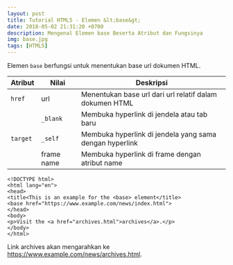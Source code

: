 ```yaml
---
layout: post
title: Tutorial HTML5 - Elemen &lt;base&gt;
date: 2018-05-02 21:31:20 +0700
description: Mengenal Elemen base Beserta Atribut dan Fungsinya
img: base.jpg
tags: [HTML5]
---
```

Elemen <code>base</code> berfungsi untuk menentukan base url dokumen HTML.

<table class="table">
  <thead>
    <tr>
      <th scope="col">Atribut</th>
      <th scope="col">Nilai</th>
      <th scope="col">Deskripsi</th>
    </tr>
  </thead>
  <tbody>
    <tr>
      <td><code>href</code></td>
      <td>url</td>
      <td>Menentukan base url dari url relatif dalam dokumen HTML</td>
    </tr>
    <tr>
      <td rowspan="3"><code>target</code></td>
      <td><code>_blank</code></td>
      <td>Membuka hyperlink di jendela atau tab baru</td>
    </tr>
    <tr>
      <td><code>_self</code></td>
      <td>Membuka hyperlink di jendela yang sama dengan hyperlink</td>
    </tr>
    <tr>
      <td>frame name</td>
      <td>Membuka hyperlink di frame dengan atribut name</td>
    </tr>
  </tbody>
</table>

<pre>
<code data-language="html">&lt;!DOCTYPE html&gt;
&lt;html lang="en"&gt;
&lt;head&gt;
&lt;title&lt;This is an example for the &lt;base&gt; element&lt;/title&gt;
&lt;base href="https://www.example.com/news/index.html"&gt;
&lt;/head&gt;
&lt;body&gt;
&lt;p&gt;Visit the &lt;a href="archives.html">archives&lt;/a&gt;.&lt;/p&gt;
&lt;/body&gt;
&lt;/html&gt;</code>
</pre>

Link archives akan mengarahkan ke https://www.example.com/news/archives.html.